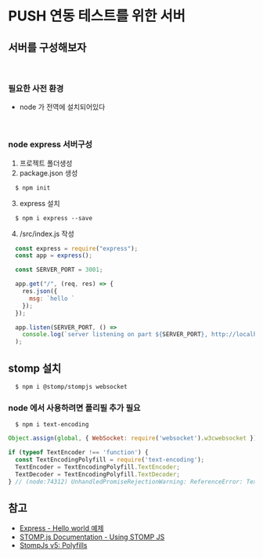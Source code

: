 # PUSH 연동 테스트를 위한 서버

## 서버를 구성해보자

<br>

### 필요한 사전 환경

- node 가 전역에 설치되어있다

<br>

### node express 서버구성

1. 프로젝트 폴더생성
2. package.json 생성
```shell
  $ npm init
```

3. express 설치
```shell
  $ npm i express --save
```

4. /src/index.js 작성

``` javascript
  const express = require("express");
  const app = express();

  const SERVER_PORT = 3001;

  app.get("/", (req, res) => {
    res.json({
      msg: `hello `
    });
  });

  app.listen(SERVER_PORT, () =>
    console.log(`server listening on part ${SERVER_PORT}, http://localhost:${SERVER_PORT}`)
  );
```

## stomp 설치

```shell
  $ npm i @stomp/stompjs websocket
```

### node 에서 사용하려면 폴리필 추가 필요

```shell
  $ npm i text-encoding
```

``` javascript
Object.assign(global, { WebSocket: require('websocket').w3cwebsocket }); // (node:74267) UnhandledPromiseRejectionWarning: ReferenceError: WebSocket is not defined  해결

if (typeof TextEncoder !== 'function') {
  const TextEncodingPolyfill = require('text-encoding');
  TextEncoder = TextEncodingPolyfill.TextEncoder;
  TextDecoder = TextEncodingPolyfill.TextDecoder;
} // (node:74312) UnhandledPromiseRejectionWarning: ReferenceError: TextEncoder is not defined  해결
```

## 참고

- [Express - Hello world 예제](https://expressjs.com/ko/starter/hello-world.html)
- [STOMP.js Documentation - Using STOMP JS](https://stomp-js.github.io/stomp-websocket/codo/extra/docs-src/Usage.md.html#toc_2)
- [StompJs v5: Polyfills](https://stomp-js.github.io/guide/stompjs/rx-stomp/ng2-stompjs/pollyfils-for-stompjs-v5.html)